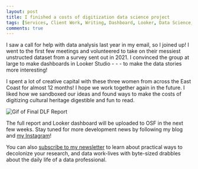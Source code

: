 ```yaml
---
layout: post
title: I finished a costs of digitization data science project
tags: [Services, Client Work, Writing, Dashboard, Looker, Data Science, Data Analysis]
comments: true
---
```

I saw a call for help with data analysis last year in my email, so I joined up! I went to the first few meetings and volunteered to take on their messiest unstructed dataset from a survey sent out in 2021. I convinced the group at large to make dashboards in Looker Studio - - - to make the data stories more interesting!

I spent a lot of creative capital with these three women from across the East Coast for almost 12 months! I hope we work together again in the future. I liked how we sandboxed our ideas and found ways to make the costs of digitizing cultural heritage digestible and fun to read.

![Gif of Final DLF Report](https://drei558.github.io/assets/DLF_SurveyProject_Promo1_V2.gif)

The full report and Looker dashboard will be uploaded to OSF in the next few weeks. Stay tuned for more development news by following my blog and [my Instagram](https://www.instagram.com/decolfutures/)!

You can also [subscribe to my newsletter](https://decolfutures.beehiiv.com/subscribe) to learn about practical ways to decolonize your research, and data work-lives with byte-sized drabbles about the daily life of a data professional. 
